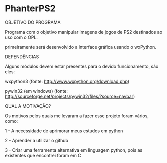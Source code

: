 PhanterPS2
==========

OBJETIVO DO PROGRAMA

Programa com o objetivo manipular imagens de jogos de PS2 destinados ao uso com o OPL.

primeiramente será desenvolvido a interface gráfica usando o wxPython.


DEPENDÊNCIAS

Alguns módulos devem estar presentes para o devido funcionamento, são eles:

wxpython3 (fonte: http://www.wxpython.org/download.php)

pywin32 (em windows) (fonte: http://sourceforge.net/projects/pywin32/files/?source=navbar)


QUAL A MOTIVAÇÃO?

Os motivos pelos quais me levaram a fazer esse projeto foram vários, como:

1 - A necessidade de aprimorar meus estudos em python

2 - Aprender a utilizar o github

3 - Criar uma ferramenta alternativa em linguagem python, pois as existentes que encontrei foram em C




